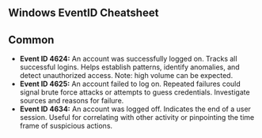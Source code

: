 ## Windows EventID Cheatsheet

## Common
- **Event ID 4624:** An account was successfully logged on. Tracks all successful logins. Helps establish patterns, identify anomalies, and detect unauthorized access. Note: high volume can be expected.
- **Event ID 4625:** An account failed to log on. Repeated failures could signal brute force attacks or attempts to guess credentials. Investigate sources and reasons for failure.
- **Event ID 4634:** An account was logged off. Indicates the end of a user session. Useful for correlating with other activity or pinpointing the time frame of suspicious actions.

